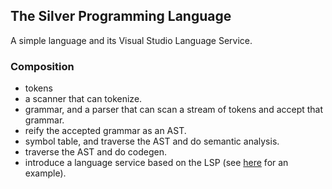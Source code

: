 ## The Silver Programming Language
A simple language and its Visual Studio Language Service.

### Composition
- tokens
- a scanner that can tokenize.
- grammar, and a parser that can scan a stream of tokens and accept that grammar.
- reify the accepted grammar as an AST.
- symbol table, and traverse the AST and do semantic analysis.
- traverse the AST and do codegen.
- introduce a language service based on the LSP (see [here](https://github.com/pvlakshm/LSP) for an example).
